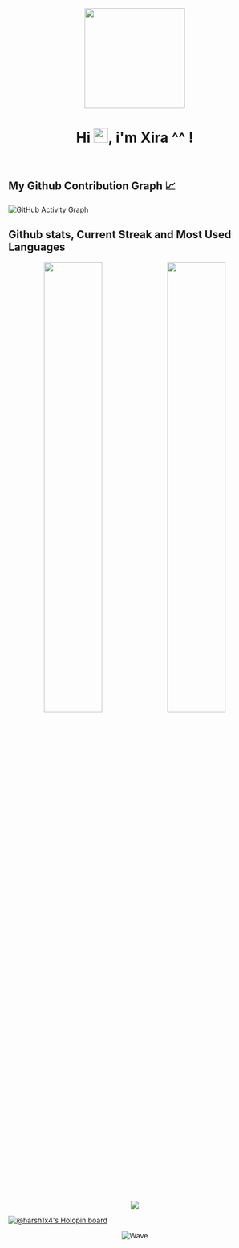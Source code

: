 <div align = "center">
    <img width="200" heigth="220" src="https://media.discordapp.net/attachments/985321287217987586/1036405779651108935/xira1.jpg">
    </br>
  <h1>Hi <img src="https://github.com/TheDudeThatCode/TheDudeThatCode/blob/master/Assets/Hi.gif" width="29">, i'm Xira ^^ !</h1>
<br>
</div>

## My Github Contribution Graph 📈
![GitHub Activity Graph](https://activity-graph.herokuapp.com/graph?username=XiraSec210&theme=react-dark&hide_border=true)

## Github stats, Current Streak and Most Used Languages
<p align="center">
  <img width="48%" src="https://github-readme-stats.vercel.app/api?username=XiraSec210&show_icons=true&theme=radical&hide_border=true&show_icons=true" />
  <img width="48%" src="https://github-readme-streak-stats.herokuapp.com/?user=XiraSec210&theme=radical&hide_border=true" />
  <img src="https://github-readme-stats.vercel.app/api/top-langs/?username=XiraSec210&layout=compact&theme=radical&hide_border=true&show_icons=true" />
</p>

[![@harsh1x4's Holopin board](https://holopin.io/api/user/board?user=xira)](https://holopin.io/@xira)

<p align="center"><img src="https://raw.githubusercontent.com/bornmay/bornmay/Update/svg/Bottom.svg" alt="Wave"></p>
